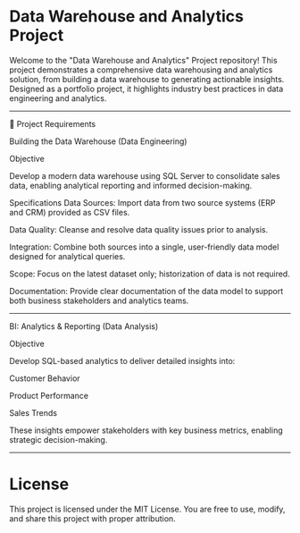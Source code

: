 # Data Warehouse and Analytics Project
Welcome to the "Data Warehouse and Analytics" Project repository! 
This project demonstrates a comprehensive data warehousing and analytics solution, from building a data warehouse to generating actionable insights. Designed as a portfolio project, it highlights industry best practices in data engineering and analytics.

--------------------

🚀 Project Requirements

Building the Data Warehouse (Data Engineering)

Objective

Develop a modern data warehouse using SQL Server to consolidate sales data, enabling analytical reporting and informed decision-making.

Specifications
Data Sources: Import data from two source systems (ERP and CRM) provided as CSV files.

Data Quality: Cleanse and resolve data quality issues prior to analysis.

Integration: Combine both sources into a single, user-friendly data model designed for analytical queries.

Scope: Focus on the latest dataset only; historization of data is not required.

Documentation: Provide clear documentation of the data model to support both business stakeholders and analytics teams.

-------------------------------

BI: Analytics & Reporting (Data Analysis)

Objective

Develop SQL-based analytics to deliver detailed insights into:

Customer Behavior

Product Performance

Sales Trends

These insights empower stakeholders with key business metrics, enabling strategic decision-making.

---------------------

# License
This project is licensed under the MIT License. You are free to use, modify, and share this project with proper attribution.
